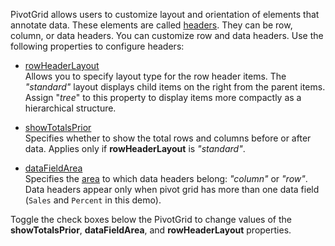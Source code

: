 PivotGrid allows users to customize layout and orientation of elements that annotate data. These elements are called [headers](/Documentation/Guide/UI_Components/PivotGrid/Visual_Elements/#Headers). They can be row, column, or data headers. You can customize row and data headers. Use the following properties to configure headers: 

- [rowHeaderLayout](/Documentation/ApiReference/UI_Components/dxPivotGrid/Configuration/#rowHeaderLayout)            
Allows you to specify layout type for the row header items. The *"standard"* layout displays child items on the right from the parent items. Assign "*tree*" to this property to display items more compactly as a hierarchical structure. 

- [showTotalsPrior](/Documentation/ApiReference/UI_Components/dxPivotGrid/Configuration/#showTotalsPrior)        
Specifies whether to show the total rows and columns before or after data. Applies only if **rowHeaderLayout** is *"standard"*.

- [dataFieldArea](/Documentation/ApiReference/UI_Components/dxPivotGrid/Configuration/#dataFieldArea)     
Specifies the [area](/Documentation/ApiReference/Data_Layer/PivotGridDataSource/Configuration/fields/#area) to which data headers belong: *"column"* or *"row"*. Data headers appear only when pivot grid has more than one data field (`Sales` and `Percent` in this demo). 

Toggle the check boxes below the PivotGrid to change values of the **showTotalsPrior**, **dataFieldArea**, and **rowHeaderLayout** properties.